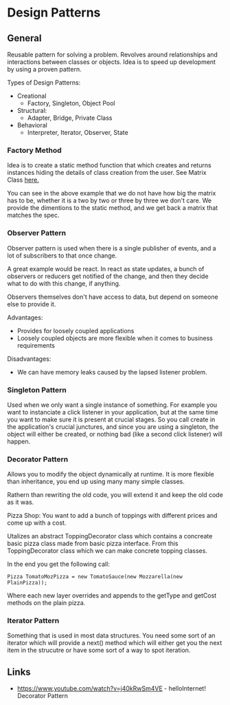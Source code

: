 # Design Patterns

## General
Reusable pattern for solving a problem. Revolves around relationships and interactions between
classes or objects. Idea is to speed up development by using a proven pattern.

Types of Design Patterns:
* Creational
  * Factory, Singleton, Object Pool
* Structural:
  * Adapter, Bridge, Private Class
* Behavioral
  * Interpreter, Iterator, Observer, State

### Factory Method
Idea is to create a static method function that which creates and returns instances hiding the 
details of class creation from the user. See Matrix Class [here.](https://github.com/SHEFFcode/GeeksForGeeksJS/blob/master/DynamicProgramming/AdvancedDataStructures.js)

You can see in the above example that we do not have how big the matrix has to be, whether it is a
two by two or three by three we don't care. We provide the dimentions to the static method, and we
get back a matrix that matches the spec.

### Observer Pattern
Observer pattern is used when there is a single publisher of events, and a lot of subscribers to 
that once change. 

A great example would be react. In react as state updates, a bunch of observers or reducers get
notified of the change, and then they decide what to do with this change, if anything.

Observers themselves don't have access to data, but depend on someone else to provide it.

Advantages:
* Provides for loosely coupled applications
* Loosely coupled objects are more flexible when it comes to business requirements

Disadvantages:
* We can have memory leaks caused by the lapsed listener problem.

### Singleton Pattern
Used when we only want a single instance of something. For example you want to instanciate a click
listener in your application, but at the same time you want to make sure it is present at crucial
stages.  So you call create in the application's crucial junctures, and since you are using a 
singleton, the object will either be created, or nothing bad (like a second click listener) will 
happen.

### Decorator Pattern
Allows you to modify the object dynamically at runtime.  It is more flexible than inheritance, you
end up using many many simple classes.

Rathern than rewriting the old code, you will extend it and keep the old code as it was.

Pizza Shop:
You want to add a bunch of toppings with different prices and come up with a cost.

Utalizes an abstract ToppingDecorator class which contains a concreate basic pizza class made from
basic pizza interface. From this ToppingDecorator class which we can make concrete topping classes.

In the end you get the following call: 
```
Pizza TomatoMozPizza = new TomatoSauce(new Mozzarella(new PlainPizza));
```
Where each new layer overrides and appends to the getType and getCost methods on the plain pizza.

### Iterator Pattern
Something that is used in most data structures. You need some sort of an iterator which will provide
a next() method which will either get you the next item in the strucutre or have some sort of a way 
to spot iteration.


## Links
* https://www.youtube.com/watch?v=j40kRwSm4VE - helloInternet! Decorator Pattern
